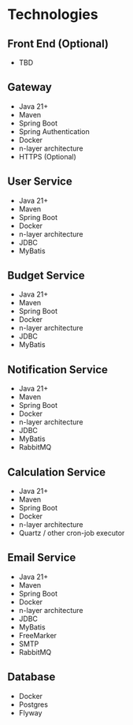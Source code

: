 # Technologies

## Front End (Optional)
- TBD

## Gateway
- Java 21+
- Maven
- Spring Boot
- Spring Authentication
- Docker
- n-layer architecture
- HTTPS (Optional)

## User Service
- Java 21+
- Maven
- Spring Boot
- Docker
- n-layer architecture
- JDBC
- MyBatis

## Budget Service
- Java 21+
- Maven
- Spring Boot
- Docker
- n-layer architecture
- JDBC
- MyBatis

## Notification Service
- Java 21+
- Maven
- Spring Boot
- Docker
- n-layer architecture
- JDBC
- MyBatis
- RabbitMQ

## Calculation Service
- Java 21+
- Maven
- Spring Boot
- Docker
- n-layer architecture
- Quartz / other cron-job executor

## Email Service
- Java 21+
- Maven
- Spring Boot
- Docker
- n-layer architecture
- JDBC
- MyBatis
- FreeMarker
- SMTP
- RabbitMQ

## Database
- Docker
- Postgres
- Flyway